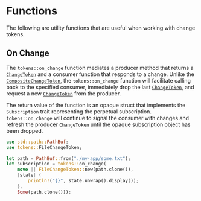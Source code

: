 # Functions

The following are utility functions that are useful when working with change tokens.

## On Change

The `tokens::on_change` function mediates a producer method that returns a [`ChangeToken`](default.md) and a consumer function that responds to a change. Unlike the [`CompositeChangeToken`](composite.md), the `tokens::on_change` function will facilitate calling back to the specified consumer, immediately drop the last [`ChangeToken`](default.md), and request a new [`ChangeToken`](default.md) from the producer.

The return value of the function is an opaque struct that implements the `Subscription` trait representing the perpetual subscription. `tokens::on_change` will continue to signal the consumer with changes and refresh the producer [`ChangeToken`](default.md) until the opaque subscription object has been dropped.

```rust
use std::path::PathBuf;
use tokens::FileChangeToken;

let path = PathBuf::from("./my-app/some.txt");
let subscription = tokens::on_change(
    move || FileChangeToken::new(path.clone()),
    |state| {
        println!("{}", state.unwrap().display());
    },
    Some(path.clone()));
```
